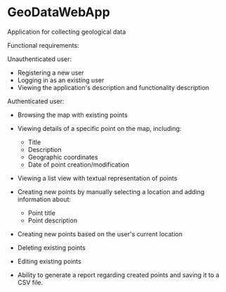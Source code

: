 # GeoDataWebApp
Application for collecting geological data

Functional requirements:

Unauthenticated user:

- Registering a new user
- Logging in as an existing user
- Viewing the application's description and functionality description


Authenticated user:


- Browsing the map with existing points
- Viewing details of a specific point on the map, including:

  - Title
  - Description
  - Geographic coordinates
  - Date of point creation/modification

- Viewing a list view with textual representation of points
- Creating new points by manually selecting a location and adding information about:

  - Point title
  - Point description

- Creating new points based on the user's current location
- Deleting existing points
- Editing existing points
- Ability to generate a report regarding created points and saving it to a CSV file.
